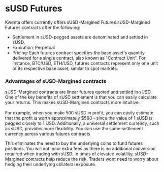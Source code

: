 # sUSD Futures

Kwenta offers currently offers sUSD-Margined Futures.sUSD-Margined Futures contracts offer the following:

* Settlement in sUSD-pegged assets are denominated and settled in sUSD.
* Expiration: Perpetual
* Pricing: Each futures contract specifies the base asset's quantity delivered for a single contract, also known as "Contract Unit". For instance, BTC/USD, ETH/USD, futures contracts represent only one unit of its respective base asset, similar to spot markets.

### Advantages of sUSD-Margined contracts

sUSD-Margined contracts are linear futures quoted and settled in sUSD. One of the key benefits of sUSD settlement is that you can easily calculate your returns. This makes sUSD-Margined contracts more intuitive. \
\
For example, when you make 500 sUSD in profit, you can easily estimate that the profit is worth approximately $500 - since the value of 1 sUSD is pegged closely to 1 USD. Additionally, a universal settlement currency, such as sUSD, provides more flexibility. You can use the same settlement currency across various futures contracts

This eliminates the need to buy the underlying coins to fund futures positions. You will not incur extra fees as there is no additional conversion required when trading with sUSD. In times of elevated volatility, sUSD-Margined contracts help reduce the risk. Traders wont need to worry about hedging their underlying collateral exposure.
